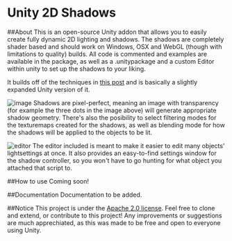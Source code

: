 # Unity 2D Shadows

##About
This is an open-source Unity addon that allows you to easily create fully dynamic 2D lighting and shadows. The shadows are completely shader based and should work on Windows, OSX and WebGL (though with limitations to quality) builds. All code is commented and examples are available in the package, as well as a .unitypackage and a custom Editor within unity to set up the shadows to your liking.

It builds off of the techniques in [this post](https://github.com/mattdesl/lwjgl-basics/wiki/2D-Pixel-Perfect-Shadows) and is basically a slightly expanded Unity version of it.

![image](https://dl.dropboxusercontent.com/u/38127392/2DShadows.png)
Shadows are pixel-perfect, meaning an image with transparency (for example the three dots in the image above) will generate appropriate shadow geometry. There's also the posibility to select filtering modes for the texturemaps created for the shadows, as well as blending mode for how the shadows will be applied to the objects to be lit.

![editor](https://dl.dropboxusercontent.com/u/38127392/2dShadowEditor.png)
The editor included is meant to make it easier to edit many objects' lightsettings at once. It also provides an easy-to-find settings window for the shadow controller, so you won't have to go hunting for what object you attached that script to.

##How to use
Coming soon!

##Documentation
Documentation to be added.

##Notice
This project is under the [Apache 2.0 license](http://www.apache.org/licenses/LICENSE-2.0). Feel free to clone and extend, or contribute to this project! Any improvements or suggestions are much apprechiated, as this was made to be free and open to everyone using Unity.
